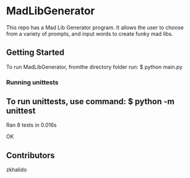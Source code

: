 # MadLibGenerator
This repo has a Mad Lib Generator program. It allows the user to choose from a variety of prompts, and input 
words to create funky mad libs. 

## Getting Started 
To run MadLibGenerator, fromthe directory folder run:
$ python main.py

### Running unittests
To run unittests, use command:
$ python -m unittest
----------------------------------------------------------------------
Ran 8 tests in 0.016s

OK
## Contributors 
zkhalido
